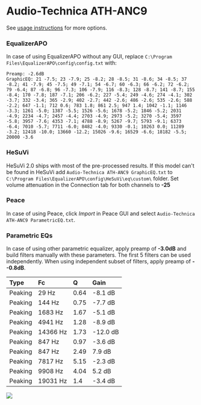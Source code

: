 # Audio-Technica ATH-ANC9
See [usage instructions](https://github.com/jaakkopasanen/AutoEq#usage) for more options.

### EqualizerAPO
In case of using EqualizerAPO without any GUI, replace `C:\Program Files\EqualizerAPO\config\config.txt`
with:
```
Preamp: -2.6dB
GraphicEQ: 21 -7.5; 23 -7.9; 25 -8.2; 28 -8.5; 31 -8.6; 34 -8.5; 37 -8.2; 41 -7.9; 45 -7.5; 49 -7.1; 54 -6.7; 60 -6.3; 66 -6.2; 72 -6.2; 79 -6.4; 87 -6.8; 96 -7.3; 106 -7.9; 116 -8.3; 128 -8.7; 141 -8.7; 155 -8.4; 170 -7.8; 187 -7.1; 206 -6.2; 227 -5.4; 249 -4.6; 274 -4.1; 302 -3.7; 332 -3.4; 365 -2.9; 402 -2.7; 442 -2.6; 486 -2.6; 535 -2.6; 588 -2.2; 647 -1.1; 712 0.6; 783 1.8; 861 2.5; 947 1.4; 1042 -1.1; 1146 -3.3; 1261 -5.0; 1387 -5.5; 1526 -5.6; 1678 -5.2; 1846 -5.2; 2031 -4.9; 2234 -4.7; 2457 -4.4; 2703 -4.9; 2973 -5.2; 3270 -5.4; 3597 -5.8; 3957 -7.6; 4353 -7.1; 4788 -8.9; 5267 -9.7; 5793 -9.1; 6373 -6.4; 7010 -5.7; 7711 -6.0; 8482 -4.0; 9330 -0.1; 10263 0.0; 11289 -3.2; 12418 -10.0; 13660 -12.2; 15026 -9.6; 16529 -6.6; 18182 -5.5; 20000 -3.6
```

### HeSuVi
HeSuVi 2.0 ships with most of the pre-processed results. If this model can't be found in HeSuVi add
`Audio-Technica ATH-ANC9 GraphicEQ.txt` to `C:\Program Files\EqualizerAPO\config\HeSuVi\eq\custom\` folder.
Set volume attenuation in the Connection tab for both channels to **-25**

### Peace
In case of using Peace, click *Import* in Peace GUI and select `Audio-Technica ATH-ANC9 ParametricEQ.txt`.

### Parametric EQs
In case of using other parametric equalizer, apply preamp of **-3.0dB** and build filters manually
with these parameters. The first 5 filters can be used independently.
When using independent subset of filters, apply preamp of **--0.8dB**.

| Type    | Fc       |    Q | Gain     |
|:--------|:---------|:-----|:---------|
| Peaking | 29 Hz    | 0.64 | -8.1 dB  |
| Peaking | 144 Hz   | 0.75 | -7.7 dB  |
| Peaking | 1683 Hz  | 1.67 | -5.1 dB  |
| Peaking | 4941 Hz  | 1.28 | -8.9 dB  |
| Peaking | 14366 Hz | 1.73 | -12.0 dB |
| Peaking | 847 Hz   | 0.97 | -3.6 dB  |
| Peaking | 847 Hz   | 2.49 | 7.9 dB   |
| Peaking | 7817 Hz  | 5.15 | -2.3 dB  |
| Peaking | 9908 Hz  | 4.04 | 5.2 dB   |
| Peaking | 19031 Hz | 1.4  | -3.4 dB  |

![](https://raw.githubusercontent.com/jaakkopasanen/AutoEq/master/results/rtings/avg/Audio-Technica%20ATH-ANC9/Audio-Technica%20ATH-ANC9.png)